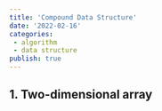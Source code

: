 ```yaml
---
title: 'Compound Data Structure'
date: '2022-02-16'
categories:
 - algorithm
 - data structure
publish: true
---
```


## 1. Two-dimensional array

